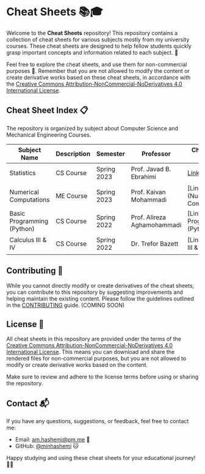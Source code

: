 # Cheat Sheets 📚🎓

Welcome to the **Cheat Sheets** repository! This repository contains a collection of cheat sheets for various subjects mostly from my university courses. These cheat sheets are designed to help fellow students quickly grasp important concepts and information related to each subject. 🚀

Feel free to explore the cheat sheets, and use them for non-commercial purposes 🤝. Remember that you are not allowed to modify the content or create derivative works based on these cheat sheets, in accordance with the [Creative Commons Attribution-NonCommercial-NoDerivatives 4.0 International License](LICENSE).

## Cheat Sheet Index 📋

The repository is organized by subject about Computer Science and Mechanical Engineering Courses.

| Subject Name | Description | Semester | Professor | Cheat Sheet Link | Status |
|--------------|-------------|----------|-----------|------------------|--------|
| Statistics   | CS Course   | Spring 2023 | Prof. Javad B. Ebrahimi | [Link](Statistics/) | Complete ✔️ |
| Numerical Computations| ME Course   | Spring 2023 | Prof. Kaivan Mohammadi | [Link](Numerical Computations/) | Complete ✔️ |
| Basic Programming (Python) | CS Course   | Spring 2022 | Prof. Alireza Aghamohammadi | [Link](Basic Programming (Python)/) | Complete ✔️ |
| Calculus III & IV | CS Course   | Spring 2022 | Dr. Trefor Bazett | [Link](Calculus III & IV.pdf) | Complete ✔️ |



## Contributing 🤝

While you cannot directly modify or create derivatives of the cheat sheets, you can contribute to this repository by suggesting improvements and helping maintain the existing content. Please follow the guidelines outlined in the [CONTRIBUTING](CONTRIBUTING.md) guide. (COMING SOON)

## License 📄

All cheat sheets in this repository are provided under the terms of the [Creative Commons Attribution-NonCommercial-NoDerivatives 4.0 International License](LICENSE). This means you can download and share the rendered files for non-commercial purposes, but you are not allowed to modify or create derivative works based on the content.

Make sure to review and adhere to the license terms before using or sharing the repository.

## Contact 📬

If you have any questions, suggestions, or feedback, feel free to contact me:

- Email: am.hashemi@pm.me 📧
- GitHub: [@minhashemi](https://github.com/minhashemi) 🐱

Happy studying and using these cheat sheets for your educational journey! 🌟🎉
